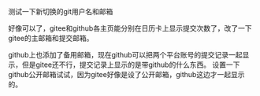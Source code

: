 测试一下新切换的git用户名和邮箱

好像可以了，gitee和github各主页能分别在日历卡上显示提交次数了，改了一下gitee的主邮箱和提交邮箱。

github上也添加了备用邮箱，现在github可以把两个平台账号的提交记录一起显示，但是gitee还不行，提交记录上显示的是带github的什么东西。
设置一下github公开邮箱试试，因为gitee好像是设了公开邮箱，github这边才一起显示的。